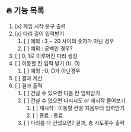 ## 🔥 기능 목록 
1. [x] 게임 시작 문구 출력
2. [x] 다리 길이 입력받기
   1. [ ] 예외 : 3 ~ 20 사이의 숫자가 아닌 경우 
   2. [ ] 예외 : 공백인 경우?
3. [ ] 0, 1로 이루어진 다리 생성
4. [ ] 이동할 칸 입력 받기 (U, D)
   1. [ ] 예외 : U, D가 아닌경우
5. [ ] 결과 계산
6. [ ] 결과 출력
   1. [ ] 건널 수 있으면 다음 칸 입력받기
   2. [ ] 건널 수 없으면 다시시도 or 재시작 물어보기
      1. [ ] 재시작 : 이동할 칸을 처음부터 입력받기
      2. [ ] 종료 : 종료
   3. [ ] 다리를 다 건넜으면? 결과, 총 시도횟수 출력
